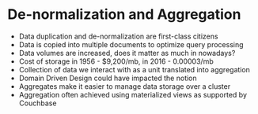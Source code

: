 # De-normalization and Aggregation #

* Data duplication and de-normalization are first-class citizens
* Data is copied into multiple documents to optimize query processing
* Data volumes are increased, does it matter as much in nowadays?
* Cost of storage in 1956 - $9,200/mb, in 2016 - 0.00003/mb
* Collection of data we interact with as a unit translated into aggregation
* Domain Driven Design could have impacted the notion
* Aggregates make it easier to manage data storage over a cluster 
* Aggregation often achieved using materialized views as supported by Couchbase